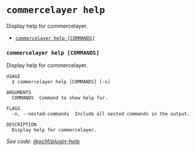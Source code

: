 # `commercelayer help`

Display help for commercelayer.

* [`commercelayer help [COMMANDS]`](#commercelayer-help-commands)

### `commercelayer help [COMMANDS]`

Display help for commercelayer.

```sh-session
USAGE
  $ commercelayer help [COMMANDS] [-n]

ARGUMENTS
  COMMANDS  Command to show help for.

FLAGS
  -n, --nested-commands  Include all nested commands in the output.

DESCRIPTION
  Display help for commercelayer.
```

_See code: [@oclif/plugin-help](https://github.com/oclif/plugin-help/blob/v5.2.14/src/commands/help.ts)_
